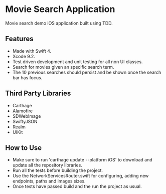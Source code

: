 # Movie Search Application
Movie search demo iOS application built using TDD.

## Features
- Made with Swift 4.
- Xcode 9.2.
- Test driven development and unit testing for all non UI classes.
- Search for movies given an specific search term.
- The 10 previous searches should persist and be shown once the search bar has focus.

## Third Party Libraries
- Carthage
- Alamofire
- SDWebImage
- SwiftyJSON
- Realm
- UIKit

## How to Use
- Make sure to run 'carthage update --platform iOS' to download and update all the repository libraries.
- Run all the tests before building the project.
- Use the NetworkServicesRouter.swift for configuring, adding new endpoints, paths and images sizes.
- Once tests have passed build and the run the project as usual.
